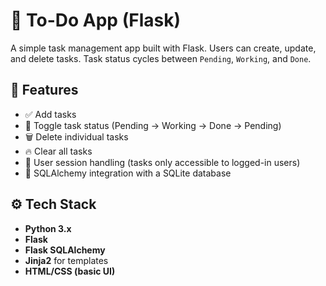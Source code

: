 # 📝 To-Do App (Flask)

A simple task management app built with Flask. Users can create, update, and delete tasks. Task status cycles between `Pending`, `Working`, and `Done`.

## 🚀 Features

- ✅ Add tasks
- 🔄 Toggle task status (Pending → Working → Done → Pending)
- 🗑️ Delete individual tasks
- 🔥 Clear all tasks
- 🔐 User session handling (tasks only accessible to logged-in users)
- 💾 SQLAlchemy integration with a SQLite database


## ⚙️ Tech Stack

- **Python 3.x**
- **Flask**
- **Flask SQLAlchemy**
- **Jinja2** for templates
- **HTML/CSS (basic UI)**



